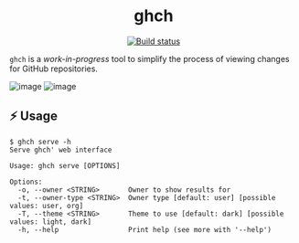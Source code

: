 <p align="center">
  <h1 align="center">ghch</h1>
  <p align="center">
    <a href="https://github.com/dhth/ghch/actions/workflows/build-gleam.yml"><img alt="Build status" src="https://img.shields.io/github/actions/workflow/status/dhth/ghch/build-gleam.yml?style=flat-square"></a>
  </p>
</p>

`ghch` is a *work-in-progress* tool to simplify the process of viewing changes
for GitHub repositories.

![image](https://github.com/user-attachments/assets/7b00958f-7023-4e34-bb8a-f996cbe7c0f4)
![image](https://github.com/user-attachments/assets/cb337200-6f4e-46e2-9397-408c1960b4ce)

⚡️ Usage
---

```text
$ ghch serve -h
Serve ghch' web interface

Usage: ghch serve [OPTIONS]

Options:
  -o, --owner <STRING>       Owner to show results for
  -t, --owner-type <STRING>  Owner type [default: user] [possible values: user, org]
  -T, --theme <STRING>       Theme to use [default: dark] [possible values: light, dark]
  -h, --help                 Print help (see more with '--help')
```
